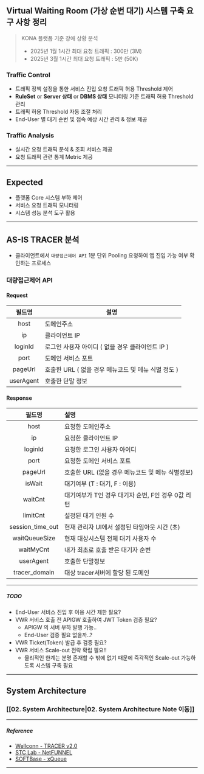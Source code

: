 ## Virtual Waiting Room (가상 순번 대기) 시스템 구축 요구 사항 정리

> KONA 플랫폼 기준 장애 상황 분석
> - 2025년 1월 1시간 최대 요청 트래픽 : 300만 (3M)
> - 2025년 3월 1시간 최대 요청 트래픽 : 5만 (50K)

### Traffic Control
- 트래픽 정책 설정을 통한 서비스 진입 요청 트래픽 허용 Threshold 제어
- **RuleSet** or **Server 상태** or **DBMS 상태** 모니터링 기준 트래픽 허용 Threshold 관리
- 트래픽 허용 Threshold 자동 조절 처리
- End-User 별 대기 순번 및 접속 예상 시간 관리 & 정보 제공

### Traffic Analysis
- 실시간 요청 트래픽 분석 & 조회 서비스 제공
- 요청 트래픽 관련 통계 Metric 제공

---
## Expected

- 플랫폼 Core 시스템 부하 제어
- 서비스 요청 트래픽 모니터링
- 시스템 성능 분석 도구 활용

---

## AS-IS TRACER 분석

- 클라이언트에서 `대량접근제어 API` 1분 단위 Pooling 요청하여 앱 진입 가능 여부 확인하는 프로세스

### 대량접근제어 API

#### Request

|    필드명    | 설명                                |
| :-------: | --------------------------------- |
|   host    | 도메인주소                             |
|    ip     | 클라이언트 IP                          |
|  loginId  | 로그인 사용자 아이디 ( 없을 경우 클라이언트 IP )    |
|   port    | 도메인 서비스 포트                        |
|  pageUrl  | 호출한 URL ( 없을 경우 메뉴코드 및 메뉴 식별 정도 ) |
| userAgent | 호출한 단말 정보                         |

#### Response

|       필드명        | 설명                                               |
| :--------------: | :----------------------------------------------- |
|       host       | 요청한 도메인주소                                        |
|        ip        | 요청한 클라이언트 IP                                     |
|     loginId      | 요청한 로그인 사용자 아이디                                  |
|       port       | 요청한 도메인 서비스 포트                                   |
|     pageUrl      | 호출한 URL (없을 경우 메뉴코드 및 메뉴 식별정보)                   |
|      isWait      | 대기여부 (T : 대기, F : 이용)                            |
|     waitCnt      | 대기여부가 T인 경우 대기자 순번, F인 경우 0값 리턴                  |
|     limitCnt     | 설정된 대기 인원 수                                      |
| session_time_out | 현재 관리자 UI에서 설정된 타임아웃 시간 (초)                      |
|  waitQueueSize   | 현재 대상시스템 전체 대기 사용자 수                             |
|    waitMyCnt     | 내가 최초로 호출 받은 대기자 순번                              |
|    userAgent     | 호출한 단말정보                                         |
|  tracer_domain   | 대상 tracer서버에 할당 된 도메인                            |

---
##### TODO
- End-User 서비스 진입 후 이용 시간 제한 필요?
- VWR 서비스 호출 전 APIGW 호출하여 JWT Token 검증 필요?
	- APIGW 의 서버 부하 발행 가능..
	- End-User 검증 필요 없을까..?
- VWR Ticket(Token) 발급 후 검증 필요?
- VWR 서비스 Scale-out 전략 확립 필요!!
	- 물리적인 한계는 분명 존재할 수 밖에 없기 때문에 즉각적인 Scale-out 가능하도록 시스템 구축 필요

---

## System Architecture

### [[02. System Architecture|02. System Architecture Note 이동]]

---
##### Reference
- [Wellconn - TRACER v2.0](https://wellconn.co.kr/productTracer.do)
- [STC Lab - NetFUNNEL](https://www.stclab.com/netfunnel)
- [SOFTBase - xQueue](http://www.softbase.co.kr/?act=info.page&pcode=queue)

---
